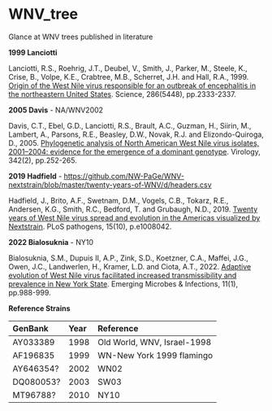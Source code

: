 # WNV_tree

Glance at WNV trees published in literature

**1999 Lanciotti**

Lanciotti, R.S., Roehrig, J.T., Deubel, V., Smith, J., Parker, M., Steele, K., Crise, B., Volpe, K.E., Crabtree, M.B., Scherret, J.H. and Hall, R.A., 1999. [Origin of the West Nile virus responsible for an outbreak of encephalitis in the northeastern United States](https://doi.org/10.1126/science.286.5448.2333). Science, 286(5448), pp.2333-2337.

**2005 Davis** - NA/WNV2002

Davis, C.T., Ebel, G.D., Lanciotti, R.S., Brault, A.C., Guzman, H., Siirin, M., Lambert, A., Parsons, R.E., Beasley, D.W., Novak, R.J. and Elizondo-Quiroga, D., 2005. [Phylogenetic analysis of North American West Nile virus isolates, 2001–2004: evidence for the emergence of a dominant genotype](https://doi.org/10.1016/j.virol.2005.07.022). Virology, 342(2), pp.252-265.

**2019 Hadfield** - https://github.com/NW-PaGe/WNV-nextstrain/blob/master/twenty-years-of-WNV/d/headers.csv

Hadfield, J., Brito, A.F., Swetnam, D.M., Vogels, C.B., Tokarz, R.E., Andersen, K.G., Smith, R.C., Bedford, T. and Grubaugh, N.D., 2019. [Twenty years of West Nile virus spread and evolution in the Americas visualized by Nextstrain](https://doi.org/10.1371/journal.ppat.1008042). PLoS pathogens, 15(10), p.e1008042.

**2022 Bialosuknia** - NY10

Bialosuknia, S.M., Dupuis II, A.P., Zink, S.D., Koetzner, C.A., Maffei, J.G., Owen, J.C., Landwerlen, H., Kramer, L.D. and Ciota, A.T., 2022. [Adaptive evolution of West Nile virus facilitated increased transmissibility and prevalence in New York State](https://doi.org/10.1080/22221751.2022.2056521). Emerging Microbes & Infections, 11(1), pp.988-999.

**Reference Strains**

| GenBank | Year | Reference |
|:--|:--|:--|
| AY033389 | 1998 | Old World, WNV, Israel-1998|
| AF196835 | 1999 |WN-New York 1999 flamingo |
| AY646354? | 2002 | WN02 |
| DQ080053? | 2003 | SW03 |
| MT96788? | 2010 | NY10 |